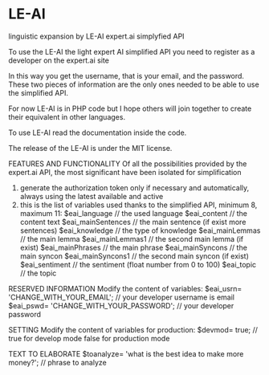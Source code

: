 # LE-AI
linguistic expansion by LE-AI expert.ai simplyfied API

To use the LE-AI the light expert AI simplified API you need to register as a developer on the expert.ai site

In this way you get the username, that is your email, and the password.
These two pieces of information are the only ones needed to be able to use the simplified API.

For now LE-AI is in PHP code but I hope others will join together to create their equivalent in other languages. 

To use LE-AI read the documentation inside the code.

The release of the LE-AI is under the MIT license.

FEATURES AND FUNCTIONALITY
Of all the possibilities provided by the expert.ai API, the most significant have been isolated for simplification 
1) generate the authorization token only if necessary and automatically, always using the latest available and active 
2) this is the list of variables used thanks to the simplified API, minimum 8, maximum 11:
	$eai_language			// the used language
	$eai_content			// the content text
	$eai_mainSentences		// the main sentence (if exist more sentences)
	$eai_knowledge			// the type of knowledge
	$eai_mainLemmas		// the main lemma
	$eai_mainLemmas1		// the second main lemma (if exist)
	$eai_mainPhrases		// the main phrase
	$eai_mainSyncons		// the main syncon
	$eai_mainSyncons1		// the second main syncon (if exist)
	$eai_sentiment			// the sentiment (float number from 0 to 100)
	$eai_topic				// the topic

RESERVED INFORMATION Modify the content of variables:
$eai_usrn=	'CHANGE_WITH_YOUR_EMAIL';				// your developer username is email
$eai_pswd=	'CHANGE_WITH_YOUR_PASSWORD';			// your developer password

SETTING Modify the content of variables for production:
$devmod=	true;									// true for develop mode   false for production mode

TEXT TO ELABORATE
$toanalyze=	'what is the best idea to make more money?';	// phrase to analyze
